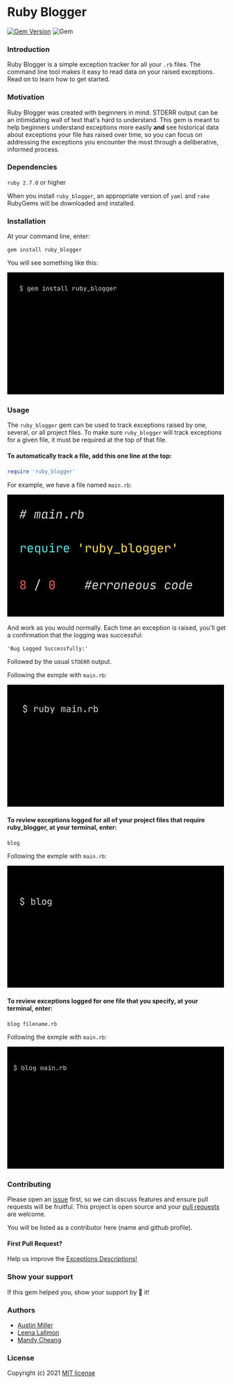 # Ruby Blogger

[![Gem Version](https://badge.fury.io/rb/ruby_blogger.svg)](https://badge.fury.io/rb/ruby_blogger) ![Gem](https://img.shields.io/gem/dt/ruby_blogger?color=brightgreen)

### Introduction

Ruby Blogger is a simple exception tracker for all your `.rb` files. The command line tool makes it easy to read data on your raised exceptions. Read on to learn how to get started.

### Motivation

Ruby Blogger was created with beginners in mind. STDERR output can be an intimidating wall of text that's hard to understand. This gem is meant to help beginners understand exceptions more easily **and** see historical data about exceptions your file has raised over time, so you can focus on addressing the exceptions you encounter the most through a deliberative, informed process.

### Dependencies

`ruby 2.7.0` or higher

When you install `ruby_blogger`, an appropriate version of `yaml` and `rake` RubyGems will be downloaded and installed.

### Installation

At your command line, enter:

```
gem install ruby_blogger
```

You will see something like this:

![](./readme_materials/ruby_blogger_installation.gif)

### Usage

The `ruby_blogger` gem can be used to track exceptions raised by one, several, or all project files. To make sure `ruby_blogger` will track exceptions for a given file, it must be required at the top of that file.

#### To automatically track a file, add this one line at the top:

```ruby
require 'ruby_blogger'
```

For example, we have a file named `main.rb`:

![](./readme_materials/erroneous_main.png)

And work as you would normally. Each time an exception is raised, you'll get a confirmation that the logging was successful:

```
'Bug Logged Successfully:'
```

Followed by the usual `STDERR` output.

Following the exmple with `main.rb`:

![](./readme_materials/cl_output.gif)

#### To review exceptions logged for all of your project files that require ruby_blogger, at your terminal, enter:

```
blog
```

Following the exmple with `main.rb`:

![](./readme_materials/ruby_blogger_all_files_output.gif)

#### To review exceptions logged for one file that you specify, at your terminal, enter:

```
blog filename.rb
```

Following the exmple with `main.rb`:

![](./readme_materials/ruby_blogger_specified_file_output.gif)

### Contributing
Please open an [issue](https://github.com/aumi9292/blogger/issues) first, so we can discuss features and ensure pull requests will be fruitful. This project is open source and your [pull requests](https://github.com/aumi9292/blogger/pulls) are welcome. 

You will be listed as a contributor here (name and github profile).

#### First Pull Request?
Help us improve the [Exceptions Descriptions!](https://github.com/aumi9292/blogger/issues/17)

### Show your support
If this gem helped you, show your support by 🌟 it!

### Authors
- [Austin Miller](https://github.com/aumi9292)
- [Leena Lallmon](https://github.com/leena)
- [Mandy Cheang](https://github.com/mandysGit)

### License
Copyright (c) 2021 [MIT license](https://github.com/aumi9292/blogger/blob/master/LICENSE.txt)
